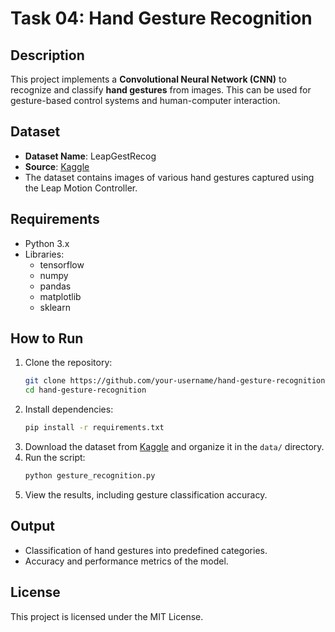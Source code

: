 # Task 04: Hand Gesture Recognition

## Description
This project implements a **Convolutional Neural Network (CNN)** to recognize and classify **hand gestures** from images. This can be used for gesture-based control systems and human-computer interaction.

## Dataset
- **Dataset Name**: LeapGestRecog
- **Source**: [Kaggle](https://www.kaggle.com/gti-upm/leapgestrecog)
- The dataset contains images of various hand gestures captured using the Leap Motion Controller.

## Requirements
- Python 3.x
- Libraries:
  - tensorflow
  - numpy
  - pandas
  - matplotlib
  - sklearn

## How to Run
1. Clone the repository:
   ```bash
   git clone https://github.com/your-username/hand-gesture-recognition.git
   cd hand-gesture-recognition
   ```
2. Install dependencies:
   ```bash
   pip install -r requirements.txt
   ```
3. Download the dataset from [Kaggle](https://www.kaggle.com/gti-upm/leapgestrecog) and organize it in the `data/` directory.
4. Run the script:
   ```bash
   python gesture_recognition.py
   ```
5. View the results, including gesture classification accuracy.

## Output
- Classification of hand gestures into predefined categories.
- Accuracy and performance metrics of the model.

## License
This project is licensed under the MIT License.
